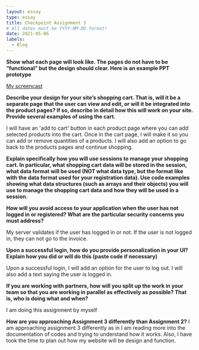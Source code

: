 ```yaml
---
layout: essay
type: essay
title: Checkpoint Assignment 3
# All dates must be YYYY-MM-DD format!
date: 2021-05-06
labels:
  - Blog
---
```

<b>Show what each page will look like. The pages do not have to be “functional” but the design should clear. Here is an example PPT prototype</b>

<a href="https://youtu.be/kdjZxCWZM6s">My screencast</a>

<b>Describe your design for your site’s shopping cart. That is, will it be a separate page that the user can view and edit, or will it be integrated into the product pages? If so, describe in detail how this will work on your site. Provide several examples of using the cart.</b>

I will have an 'add to cart' button in each product page where you can add selected products into the cart. Once in the cart page, I will make it so you can add or remove quantities of a products. I will also add an option to go back to the products pages and continue shopping. 

<b>Explain specifically how you will use sessions to manage your shopping cart. In particular, what shopping cart data will be stored in the session, what data format will be used (NOT what data type, but the format like with the data format used for your registration data). Use code examples showing what data structures (such as arrays and their objects) you will use to manage the shopping cart data and how they will be used in a session.</b>


<b>How will you avoid access to your application when the user has not logged in or registered? What are the particular security concerns you must address?</b>

My server validates if the user has logged in or not. If the user is not logged in, they can not go to the invoice. 

<b>Upon a successful login, how do you provide personalization in your UI? Explain how you did or will do this (paste code if necessary)</b>

Upon a successful login, I will add an option for the user to log out. I will also add a text saying the user is logged in.

<b>If you are working with partners, how will you split up the work in your team so that you are working in parallel as effectively as possible? That is, who is doing what and when?</b>

I am doing this assignment by myself

<b>How are you approaching Assignment 3 differently than Assignment 2?</b>
I am approaching assignment 3 differently as in I am reading more into the documentation of codes and trying to understand how it works. Also, I have took the time to plan out how my website will be design and function.


